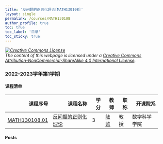 ```yaml
---
title: '反问题的正则化理论[MATH130108]'
layout: single
permalink: /courses/MATH130108
author_profile: true
toc: true
toc_label: '目录'
toc_sticky: true
---
```



<div class='notice--warning'>
	<p><i><a rel='license' href='http://creativecommons.org/licenses/by-nc-sa/4.0/'><img alt='Creative Commons License' style='border-width:0' src='https://i.creativecommons.org/l/by-nc-sa/4.0/88x31.png' /></a><br /> The content of this webpage is licensed under a <a rel='license' href='http://creativecommons.org/licenses/by-nc-sa/4.0/'>Creative Commons Attribution-NonCommercial-ShareAlike 4.0 International License</a>.</i></p>
</div>

### 2022-2023学年第1学期


#### 课程清单

<div style='text-align: center;' id='MATH130108_2223F'> <table id='MATH130108_2223F_table'>
  <thead>
    <tr style="text-align: right;">
      <th>课程序号</th>
      <th>课程名称</th>
      <th>学分</th>
      <th>教师</th>
      <th>职称</th>
      <th>开课院系</th>
    </tr>
  </thead>
  <tbody>
    <tr>
      <td><a href='https://fdu-math.github.io/courses/class-id/MATH130108-01'>MATH130108.01</a></td>
      <td><a href='https://fdu-math.github.io/courses/MATH130108'>反问题的正则化理论</a></td>
      <td>3</td>
      <td><a href='https://fdu-math.github.io/teachers/陆帅'>陆帅</a></td>
      <td>教授</td>
      <td>数学科学学院</td>
    </tr>
  </tbody>
</table></div>

#### Posts

